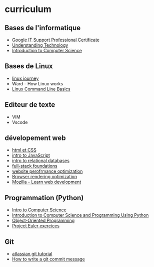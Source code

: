 # curriculum

## Bases de l'informatique

* [Google IT Support Professional Certificate](https://www.coursera.org/specializations/google-it-support)
* [Understanding Technology](https://www.edx.org/course/cs50s-understanding-technology)
* [Introduction to Computer Science](https://www.edx.org/course/cs50s-introduction-computer-science-harvardx-cs50x)

## Bases de Linux

* [linux journey](https://linuxjourney.com)
* Ward - How Linux works
* [Linux Command Line Basics](https://eu.udacity.com/course/linux-command-line-basics--ud595)

## Editeur de texte

* VIM
* Vscode

## dévelopement web

* [html et CSS](https://eu.udacity.com/course/html-and-css-syntax--ud001)
* [intro to JavaScript](https://eu.udacity.com/course/intro-to-javascript--ud803)
* [intro to relational databases](https://eu.udacity.com/course/ud197)
* [full-stack foundations](https://eu.udacity.com/course/full-stack-foundations--ud088)
* [website perofrmance optimization](https://eu.udacity.com/course/website-performance-optimization--ud884)
* [Browser rendering optimization](https://eu.udacity.com/course/browser-rendering-optimization--ud860)
* [Mozilla - Learn web development](https://developer.mozilla.org/en-US/docs/Learn)

## Programmation (Python)

* [Intro to Computer Science](https://eu.udacity.com/course/intro-to-computer-science--cs101)
* [Introduction to Computer Science and Programming Using Python](https://www.edx.org/course/introduction-computer-science-mitx-6-00-1x-11)
* [Object-Oriented Programming](https://eu.udacity.com/course/programming-foundations-with-python--ud036)
* [Project Euler exercices](https://projecteuler.net/)

## Git

* [atlassian git tutorial](https://www.atlassian.com/git/tutorials)
* [How to write a git commit message](https://chris.beams.io/posts/git-commit/)
